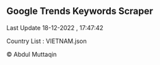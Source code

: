 

## Google Trends Keywords Scraper 
 
Last Update 18-12-2022 , 17:47:42

Country List :
VIETNAM.json



© Abdul Muttaqin 
